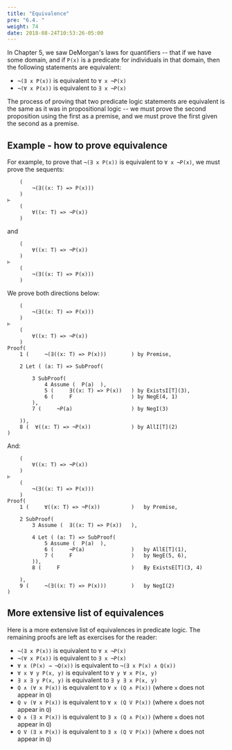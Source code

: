 ```yaml
---
title: "Equivalence"
pre: "6.4. "
weight: 74
date: 2018-08-24T10:53:26-05:00
---
```


In Chapter 5, we saw DeMorgan's laws for quantifiers -- that if we have some domain, and if `P(x)` is a predicate for individuals in that domain, then the following statements are equivalent:

- `¬(∃ x P(x))` is equivalent to `∀ x ¬P(x)`
- `¬(∀ x P(x))` is equivalent to `∃ x ¬P(x)`

The process of proving that two predicate logic statements are equivalent is the same as it was in propositional logic -- we must prove the second proposition using the first as a premise, and we must prove the first given the second as a premise. 

## Example - how to prove equivalence

For example, to prove that `¬(∃ x P(x))` is equivalent to `∀ x ¬P(x)`, we must prove the sequents:

```text
    (
        ¬(∃((x: T) => P(x)))
    )
⊢
    (
        ∀((x: T) => ¬P(x))
    )
```

and

```text
    (
        ∀((x: T) => ¬P(x))
    )
⊢
    (
        ¬(∃((x: T) => P(x)))
    )
```

We prove both directions below:

```text
    (
        ¬(∃((x: T) => P(x)))
    )
⊢
    (
        ∀((x: T) => ¬P(x))
    )
Proof(
    1 (     ¬(∃((x: T) => P(x)))        ) by Premise,

    2 Let ( (a: T) => SubProof(

        3 SubProof(
            4 Assume (  P(a)  ),
            5 (     ∃((x: T) => P(x))   ) by ExistsI[T](3),
            6 (     F                   ) by NegE(4, 1)
        ),
        7 (     ¬P(a)                   ) by NegI(3)

    )),
    8 (  ∀((x: T) => ¬P(x))             ) by AllI[T](2)
)

```

And:

```text
    (
        ∀((x: T) => ¬P(x))
    )
⊢
    (
        ¬(∃((x: T) => P(x)))
    )
Proof(
    1 (     ∀((x: T) => ¬P(x))          )   by Premise,

    2 SubProof(
        3 Assume (  ∃((x: T) => P(x))   ),

        4 Let ( (a: T) => SubProof(
            5 Assume (  P(a)  ),
            6 (     ¬P(a)               )   by AllE[T](1),
            7 (     F                   )   by NegE(5, 6),
        )),
        8 (     F                       )   By ExistsE[T](3, 4)
    
    ),
    9 (     ¬(∃((x: T) => P(x)))        )   by NegI(2)
)
```

## More extensive list of equivalences

Here is a more extensive list of equivalences in predicate logic. The remaining proofs are left as exercises for the reader:

- `¬(∃ x P(x))` is equivalent to `∀ x ¬P(x)`
- `¬(∀ x P(x))` is equivalent to `∃ x ¬P(x)`
-  `∀ x (P(x) → ¬Q(x))` is equivalent to `¬(∃ x P(x) ∧ Q(x))`
- `∀ x ∀ y P(x, y)` is equivalent to `∀ y ∀ x P(x, y)`
- `∃ x ∃ y P(x, y)` is equivalent to `∃ y ∃ x P(x, y)`
- `Q ∧ (∀ x P(x))` is equivalent to `∀ x (Q ∧ P(x))` (where `x` does not appear in `Q`)
- `Q v (∀ x P(x))` is equivalent to `∀ x (Q V P(x))` (where `x` does not appear in `Q`)
- `Q ∧ (∃ x P(x))` is equivalent to `∃ x (Q ∧ P(x))` (where `x` does not appear in `Q`)
- `Q V (∃ x P(x))` is equivalent to `∃ x (Q V P(x))` (where `x` does not appear in `Q`)